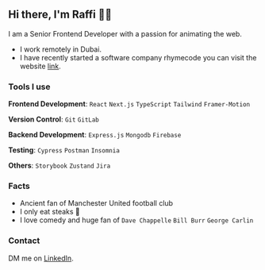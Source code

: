 [here]: https://rhymecode.net
[LinkedIn]: https://www.linkedin.com/in/raffi-chamakian

## Hi there, I'm Raffi 🤝🏻

I am a Senior Frontend Developer with a passion for animating the web.

- I work remotely in Dubai.
- I have recently started a software company rhymecode you can visit the website [link][here].

### Tools I use

**Frontend Development**: `React` `Next.js` `TypeScript` `Tailwind` `Framer-Motion`

**Version Control**: `Git` `GitLab`

**Backend Development**: `Express.js` `Mongodb` `Firebase`

**Testing**: `Cypress` `Postman` `Insomnia`

**Others**: `Storybook` `Zustand` `Jira`

### Facts

- Ancient fan of Manchester United football club
- I only eat steaks 🥩
- I love comedy and huge fan of `Dave Chappelle` `Bill Burr` `George Carlin`

### Contact

DM me on [LinkedIn].
